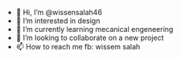 - 👋 Hi, I’m @wissensalah46
- 👀 I’m interested in design
- 🌱 I’m currently learning mecanical engeneering
- 💞️ I’m looking to collaborate on a new project
- 📫 How to reach me fb: wissem salah

<!---
wissensalah46/wissensalah46 is a ✨ special ✨ repository because its `README.md` (this file) appears on your GitHub profile.
You can click the Preview link to take a look at your changes.
--->
